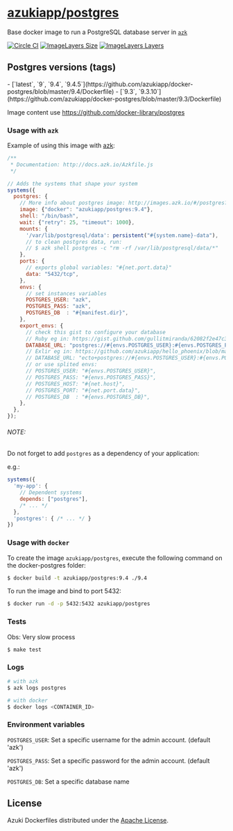 [azukiapp/postgres](http://images.azk.io/#/postgres?from=github-readme)
==================

Base docker image to run a PostgreSQL database server in [`azk`](http://azk.io)

[![Circle CI](https://circleci.com/gh/azukiapp/docker-postgres.svg?style=svg)](https://circleci.com/gh/azukiapp/docker-postgres)
[![ImageLayers Size](https://img.shields.io/imagelayers/image-size/azukiapp/postgres/latest.svg?style=plastic)](https://imagelayers.io/?images=azukiapp/postgres:latest)
[![ImageLayers Layers](https://img.shields.io/imagelayers/layers/azukiapp/postgres/latest.svg?style=plastic)](https://imagelayers.io/?images=azukiapp/postgres:latest)

Postgres versions (tags)
---

<versions>
- [`latest`, `9`, `9.4`, `9.4.5`](https://github.com/azukiapp/docker-postgres/blob/master/9.4/Dockerfile)
- [`9.3`, `9.3.10`](https://github.com/azukiapp/docker-postgres/blob/master/9.3/Dockerfile)
</versions>

Image content use https://github.com/docker-library/postgres

### Usage with `azk`

Example of using this image with [azk](http://azk.io):

```js
/**
 * Documentation: http://docs.azk.io/Azkfile.js
 */

// Adds the systems that shape your system
systems({
  postgres: {
    // More info about postgres image: http://images.azk.io/#/postgres?from=images-azkfile-postgres
    image: {"docker": "azukiapp/postgres:9.4"},
    shell: "/bin/bash",
    wait: {"retry": 25, "timeout": 1000},
    mounts: {
      '/var/lib/postgresql/data': persistent("#{system.name}-data"),
      // to clean postgres data, run:
      // $ azk shell postgres -c "rm -rf /var/lib/postgresql/data/*"
    },
    ports: {
      // exports global variables: "#{net.port.data}"
      data: "5432/tcp",
    },
    envs: {
      // set instances variables
      POSTGRES_USER: "azk",
      POSTGRES_PASS: "azk",
      POSTGRES_DB  : "#{manifest.dir}",
    },
    export_envs: {
      // check this gist to configure your database
      // Ruby eg in: https://gist.github.com/gullitmiranda/62082f2e47c364ef9617
      DATABASE_URL: "postgres://#{envs.POSTGRES_USER}:#{envs.POSTGRES_PASS}@#{net.host}:#{net.port.data}/${envs.POSTGRES_DB}",
      // Exlir eg in: https://github.com/azukiapp/hello_phoenix/blob/master/config/database.uri.exs
      // DATABASE_URL: "ecto+postgres://#{envs.POSTGRES_USER}:#{envs.POSTGRES_PASS}@#{net.host}:#{net.port.data}/${envs.POSTGRES_DB}",
      // or use splited envs:
      // POSTGRES_USER: "#{envs.POSTGRES_USER}",
      // POSTGRES_PASS: "#{envs.POSTGRES_PASS}",
      // POSTGRES_HOST: "#{net.host}",
      // POSTGRES_PORT: "#{net.port.data}",
      // POSTGRES_DB  : "#{envs.POSTGRES_DB}",
    },
  },
});
```

###### NOTE:

Do not forget to add `postgres` as a dependency of your application:

e.g.:

```js
systems({
  'my-app': {
    // Dependent systems
    depends: ["postgres"],
    /* ... */
  },
  'postgres': { /* ... */ }
})
```

### Usage with `docker`

To create the image `azukiapp/postgres`, execute the following command on the docker-postgres folder:

```sh
$ docker build -t azukiapp/postgres:9.4 ./9.4
```

To run the image and bind to port 5432:

```sh
$ docker run -d -p 5432:5432 azukiapp/postgres
```

### Tests

Obs: Very slow process

```
$ make test
```

### Logs

```sh
# with azk
$ azk logs postgres

# with docker
$ docker logs <CONTAINER_ID>
```

### Environment variables

`POSTGRES_USER`: Set a specific username for the admin account. (default 'azk')

`POSTGRES_PASS`: Set a specific password for the admin account. (default 'azk')

`POSTGRES_DB`: Set a specific database name

## License

Azuki Dockerfiles distributed under the [Apache License][license].

[license]: ./LICENSE
